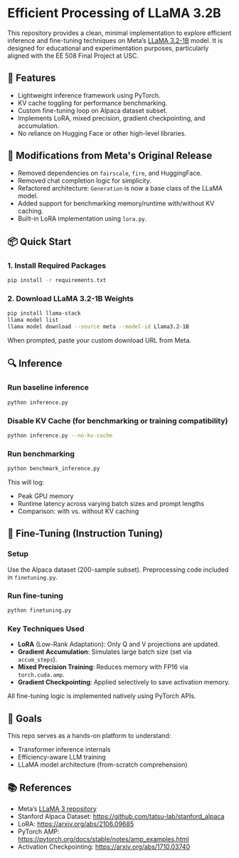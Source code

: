 # Efficient Processing of LLaMA 3.2B

This repository provides a clean, minimal implementation to explore efficient inference and fine-tuning techniques on Meta’s [LLaMA 3.2-1B](https://github.com/meta-llama/llama3) model. It is designed for educational and experimentation purposes, particularly aligned with the EE 508 Final Project at USC.

## 🚀 Features
- Lightweight inference framework using PyTorch.
- KV cache toggling for performance benchmarking.
- Custom fine-tuning loop on Alpaca dataset subset.
- Implements LoRA, mixed precision, gradient checkpointing, and accumulation.
- No reliance on Hugging Face or other high-level libraries.

## 🧩 Modifications from Meta's Original Release
- Removed dependencies on `fairscale`, `fire`, and HuggingFace.
- Removed chat completion logic for simplicity.
- Refactored architecture: `Generation` is now a base class of the LLaMA model.
- Added support for benchmarking memory/runtime with/without KV caching.
- Built-in LoRA implementation using `lora.py`.

## 📦 Quick Start

### 1. Install Required Packages
```bash
pip install -r requirements.txt
```

### 2. Download LLaMA 3.2-1B Weights
```bash
pip install llama-stack
llama model list
llama model download --source meta --model-id Llama3.2-1B
```
When prompted, paste your custom download URL from Meta.

## 🔍 Inference

### Run baseline inference
```bash
python inference.py
```

### Disable KV Cache (for benchmarking or training compatibility)
```bash
python inference.py --no-kv-cache
```

### Run benchmarking
```bash
python benchmark_inference.py
```

This will log:
- Peak GPU memory
- Runtime latency across varying batch sizes and prompt lengths
- Comparison: with vs. without KV caching

## 🔧 Fine-Tuning (Instruction Tuning)

### Setup
Use the Alpaca dataset (200-sample subset). Preprocessing code included in `finetuning.py`.

### Run fine-tuning
```bash
python finetuning.py
```

### Key Techniques Used
- **LoRA** (Low-Rank Adaptation): Only Q and V projections are updated.
- **Gradient Accumulation**: Simulates large batch size (set via `accum_steps`).
- **Mixed Precision Training**: Reduces memory with FP16 via `torch.cuda.amp`.
- **Gradient Checkpointing**: Applied selectively to save activation memory.

All fine-tuning logic is implemented natively using PyTorch APIs.

## 🧠 Goals

This repo serves as a hands-on platform to understand:
- Transformer inference internals
- Efficiency-aware LLM training
- LLaMA model architecture (from-scratch comprehension)

## 📚 References
- Meta’s [LLaMA 3 repository](https://github.com/meta-llama/llama3)
- Stanford Alpaca Dataset: https://github.com/tatsu-lab/stanford_alpaca
- LoRA: https://arxiv.org/abs/2106.09685
- PyTorch AMP: https://pytorch.org/docs/stable/notes/amp_examples.html
- Activation Checkpointing: https://arxiv.org/abs/1710.03740

